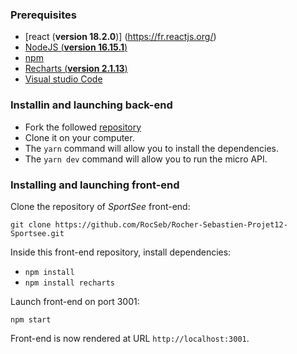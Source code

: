 
### Prerequisites
- [react (**version 18.2.0**)] (https://fr.reactjs.org/)
- [NodeJS (**version 16.15.1**)](https://nodejs.org/en/)
- [npm](https://www.npmjs.com/)
- [Recharts (**version 2.1.13**)](https://recharts.org/en-US/guide/installation)
- [Visual studio Code](https://code.visualstudio.com/)

### Installin and launching back-end

- Fork the followed [repository](https://github.com/RocSeb/P9-front-end-dashboard/)
- Clone it on your computer.
- The `yarn` command will allow you to install the dependencies.
- The `yarn dev` command will allow you to run the micro API.

### Installing and launching front-end

Clone the repository of _SportSee_ front-end:

`git clone https://github.com/RocSeb/Rocher-Sebastien-Projet12-Sportsee.git`

Inside this front-end repository, install dependencies:

- `npm install`
- `npm install recharts`

Launch front-end on port 3001:

`npm start`

Front-end is now rendered at URL `http://localhost:3001`.
